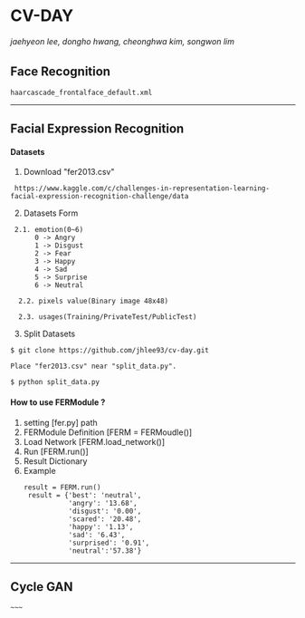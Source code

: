 # CV-DAY
###### jaehyeon lee, dongho hwang, cheonghwa kim, songwon lim

## Face Recognition
<pre><code>haarcascade_frontalface_default.xml</pre></code>
- - -

## Facial Expression Recognition
#### Datasets
1. Download "fer2013.csv"
<pre><code> https://www.kaggle.com/c/challenges-in-representation-learning-facial-expression-recognition-challenge/data</pre></code>

2. Datasets Form
<pre><code> 2.1. emotion(0~6)
      0 -> Angry
      1 -> Disgust
      2 -> Fear
      3 -> Happy
      4 -> Sad
      5 -> Surprise
      6 -> Neutral

  2.2. pixels value(Binary image 48x48)

  2.3. usages(Training/PrivateTest/PublicTest)</pre></code>

3. Split Datasets
<pre><code>$ git clone https://github.com/jhlee93/cv-day.git

Place "fer2013.csv" near "split_data.py".

$ python split_data.py</pre></code>

#### How to use FERModule ?
1. setting [fer.py] path
2. FERModule Definition [FERM = FERMoudle()]
3. Load Network [FERM.load_network()]
4. Run [FERM.run()]
5. Result Dictionary
6. Example
    <pre><code>result = FERM.run()
    result = {'best': 'neutral',
              'angry': '13.68',
              'disgust': '0.00',
              'scared': '20.48',
              'happy': '1.13',
              'sad': '6.43',
              'surprised': '0.91',
              'neutral':'57.38'}</pre></code>
- - -
## Cycle GAN
<pre><code>~~~</pre></code>
